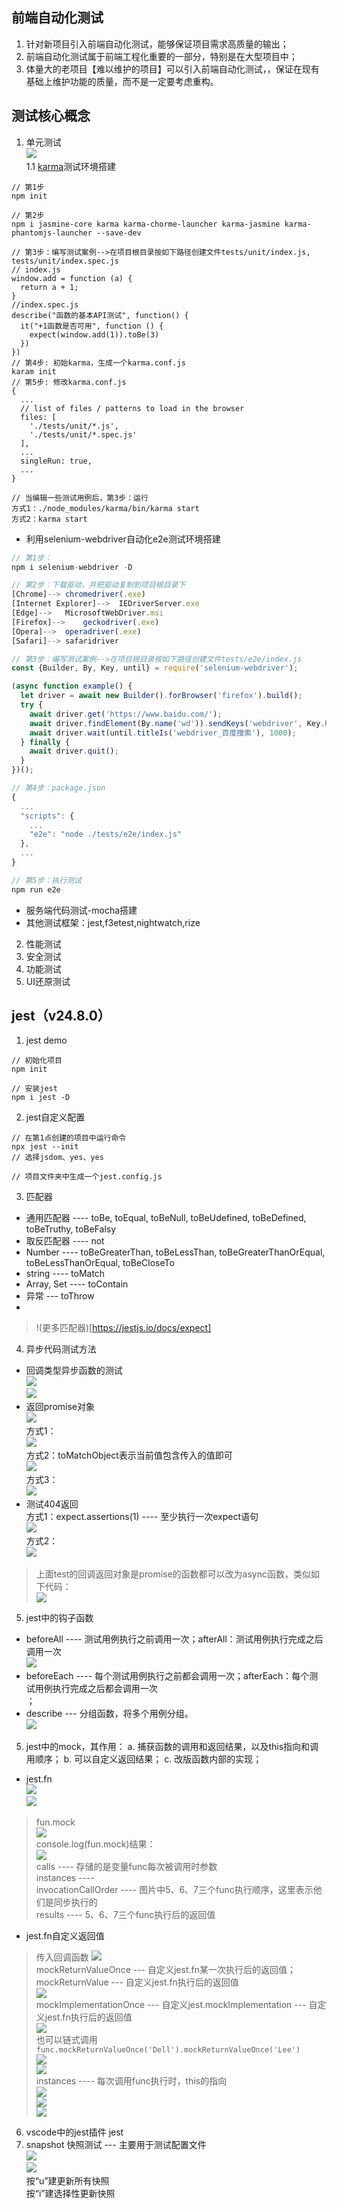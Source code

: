 ## 前端自动化测试
1. 针对新项目引入前端自动化测试，能够保证项目需求高质量的输出；
2. 前端自动化测试属于前端工程化重要的一部分，特别是在大型项目中；
3. 体量大的老项目【难以维护的项目】可以引入前端自动化测试，，保证在现有基础上维护功能的质量，而不是一定要考虑重构。

## 测试核心概念
1. 单元测试<br/>
![](./../images/jsTest/jt001.png)<br/>
1.1 [karma](http://karma-runner.github.io/3.0/intro/installation.html)测试环境搭建<br/>
```
// 第1步
npm init

// 第2步
npm i jasmine-core karma karma-chorme-launcher karma-jasmine karma-phantomjs-launcher --save-dev

// 第3步：编写测试案例-->在项目根目录按如下路径创建文件tests/unit/index.js, tests/unit/index.spec.js
// index.js
window.add = function (a) {
  return a + 1;
}
//index.spec.js
describe("函数的基本API测试", function() {
  it("+1函数是否可用", function () {
    expect(window.add(1)).toBe(3)
  })
})
// 第4步: 初始karma，生成一个karma.conf.js
karam init 
// 第5步: 修改karma.conf.js
{
  ...
  // list of files / patterns to load in the browser
  files: [
    './tests/unit/*.js',
    './tests/unit/*.spec.js'
  ],
  ...
  singleRun: true,
  ...
}

// 当编辑一些测试用例后，第3步：运行
方式1：./node_modules/karma/bin/karma start 
方式2：karma start
```


* 利用selenium-webdriver自动化e2e测试环境搭建<br/>

```javascript
// 第1步：
npm i selenium-webdriver -D

// 第2步：下载驱动，并把驱动复制到项目根目录下
[Chrome]-->	chromedriver(.exe)
[Internet Explorer]-->	IEDriverServer.exe
[Edge]-->	MicrosoftWebDriver.msi
[Firefox]-->	geckodriver(.exe)
[Opera]-->	operadriver(.exe)
[Safari]-->	safaridriver

// 第3步：编写测试案例-->在项目根目录按如下路径创建文件tests/e2e/index.js
const {Builder, By, Key, until} = require('selenium-webdriver');

(async function example() {
  let driver = await new Builder().forBrowser('firefox').build();
  try {
    await driver.get('https://www.baidu.com/');
    await driver.findElement(By.name('wd')).sendKeys('webdriver', Key.RETURN);
    await driver.wait(until.titleIs('webdriver_百度搜索'), 1000);
  } finally {
    await driver.quit();
  }
})();

// 第4步：package.json
{
  ...
  "scripts": {
    ...
    "e2e": "node ./tests/e2e/index.js"
  },
  ...
}

// 第5步：执行测试
npm run e2e
```
*  服务端代码测试-mocha搭建<br/>
*  其他测试框架：jest,f3etest,nightwatch,rize<br/>

2. 性能测试<br/>
3. 安全测试<br/>
4. 功能测试<br/>
5. UI还原测试<br/>

## jest（v24.8.0）

1. jest demo
```
// 初始化项目
npm init

// 安装jest
npm i jest -D

```

2. jest自定义配置
```
// 在第1点创建的项目中运行命令
npx jest --init
// 选择jsdom、yes、yes

// 项目文件夹中生成一个jest.config.js
```
3. 匹配器
* 通用匹配器 ---- toBe, toEqual, toBeNull, toBeUdefined, toBeDefined, toBeTruthy, toBeFalsy
* 取反匹配器 ---- not
* Number ---- toBeGreaterThan, toBeLessThan, toBeGreaterThanOrEqual, toBeLessThanOrEqual, toBeCloseTo
* string ---- toMatch
* Array, Set ---- toContain
* 异常 --- toThrow
* 
> !(更多匹配器)[https://jestjs.io/docs/expect]

4. 异步代码测试方法
* 回调类型异步函数的测试<br/>
![](./../images/jsTest/jt004.png)<br/>
![](./../images/jsTest/jt003.png)
*  返回promise对象<br/>
![](./../images/jsTest/jt005.png)<br/>
方式1：<br>
![](./../images/jsTest/jt006.png)<br/>
方式2：toMatchObject表示当前值包含传入的值即可<br>
![](./../images/jsTest/jt008.png)<br/>
方式3：<br>
![](./../images/jsTest/jt011.png)<br/>
* 测试404返回<br/>
方式1：expect.assertions(1) ---- 至少执行一次expect语句<br>
![](./../images/jsTest/jt007.png)<br/>
方式2：<br>
![](./../images/jsTest/jt009.png)<br/>
> 上面test的回调返回对象是promise的函数都可以改为async函数，类似如下代码：<br/>
![](./../images/jsTest/jt010.png)<br/>

5. jest中的钩子函数
* beforeAll ---- 测试用例执行之前调用一次；afterAll：测试用例执行完成之后调用一次<br/>
![](./../images/jsTest/jt012.png)<br/>
* beforeEach ---- 每个测试用例执行之前都会调用一次；afterEach：每个测试用例执行完成之后都会调用一次<br/>；
* describe --- 分组函数，将多个用例分组。<br/>
![](./../images/jsTest/jt013.png)<br/>

5. jest中的mock，其作用：
a. 捕获函数的调用和返回结果，以及this指向和调用顺序；
b. 可以自定义返回结果；
c. 改版函数内部的实现；
* jest.fn<br/>
![](./../images/jsTest/jt014.png)<br/>
![](./../images/jsTest/jt015.png)<br/>
> fun.mock<br>
![](./../images/jsTest/jt016.png)<br/>
console.log(fun.mock)结果：<br>
![](./../images/jsTest/jt017.png)<br/>
calls ---- 存储的是变量func每次被调用时参数<br/>
instances ---- <br/>
invocationCallOrder ---- 图片中5、6、7三个func执行顺序，这里表示他们是同步执行的<br/>
results ---- 5、6、7三个func执行后的返回值<br/>
* jest.fn自定义返回值
> 传入回调函数
![](./../images/jsTest/jt025.png)<br/>
> mockReturnValueOnce --- 自定义jest.fn某一次执行后的返回值；mockReturnValue --- 自定义jest.fn执行后的返回值<br/>
![](./../images/jsTest/jt018.png)<br/>
> mockImplementationOnce --- 自定义jest.mockImplementation --- 自定义jest.fn执行后的返回值<br/>
![](./../images/jsTest/jt026.png)<br/>
也可以链式调用`func.mockReturnValueOnce('Dell').mockReturnValueOnce('Lee')`<br/>
![](./../images/jsTest/jt020.png)<br/>
![](./../images/jsTest/jt019.png)<br/>
instances ---- 每次调用func执行时，this的指向<br/>
![](./../images/jsTest/jt022.png)<br/>
![](./../images/jsTest/jt023.png)<br/>
![](./../images/jsTest/jt024.png)<br/>

6. vscode中的jest插件 jest
7. snapshot 快照测试 --- 主要用于测试配置文件<br/>
![](./../images/jsTest/jt026.png)<br/>
![](./../images/jsTest/jt027.png)<br/>
按“u”建更新所有快照<br/>
按“i”建选择性更新快照<br/>





